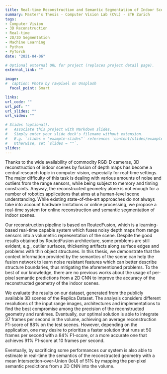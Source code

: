 ```yaml
---
title: Real-time Reconstruction and Semantic Segmentation of Indoor Scenes 
summary: Master's Thesis - Computer Vision Lab (CVL) - ETH Zurich
tags:
- Computer Vision
- 3D Reconstruction
- Real-time
- 2D/3D Segmentation
- Machine Learning
- Python
- PyTorch
date: "2021-04-06"

# Optional external URL for project (replaces project detail page).
external_link: ""

image:
#  caption: Photo by rawpixel on Unsplash
  focal_point: Smart

links:
url_code: ""
url_pdf: ""
url_slides: ""
url_video: ""

# Slides (optional).
#   Associate this project with Markdown slides.
#   Simply enter your slide deck's filename without extension.
#   E.g. `slides = "example-slides"` references `content/slides/example-slides.md`.
#   Otherwise, set `slides = ""`.
slides: 
---
```


Thanks to the wide availability of commodity RGB-D cameras, 3D reconstruction of indoor scenes by fusion of depth maps has become a central research topic in computer vision, especially for real-time settings. The major difficulty of this task is dealing with various amounts of noise and outliers from the range sensors, while being subject to memory and timing constraints. Anyway, the reconstructed geometry alone is not enough for a number of robotics applications that aims at a human-level scene understanding. While existing state-of-the-art approaches do not always take into account hardware limitations or online processing, we propose a real-time system for online reconstruction and semantic segmentation of indoor scenes.

Our reconstruction pipeline is based on RoutedFusion, which is a learning-based real-time capable system which fuses noisy depth maps from range sensors into a volumetric representation of the scene. Despite the good results obtained by RoutedFusion architecture, some problems are still evident, e.g., outlier surfaces, thickening artifacts along surface edges and problems with thin object structures. In this thesis, we demonstrate that the context information provided by the semantics of the scene can help the fusion network to learn noise resistant features which can better describe structure boundaries, thus mitigating the aforementioned problems. To the best of our knowledge, there are no previous works about the usage of per-pixel semantic predictions from a 2D CNN to improve the accuracy of the reconstructed geometry of the indoor scenes. 

We evaluate the results on our dataset, generated from the publicly available 3D scenes of the Replica Dataset. The analysis considers different resolutions of the input range images, architectures and implementations to find the best compromise among the precision of the reconstructed geometry and runtimes. Eventually, our optimal solution is able to integrate 37 frames per second in the volume, achieving an average reconstruction F1-score of 88% on the test scenes. However, depending on the application, one may desire to prioritize a faster solution that runs at 50 frames per second with a 84% F1-score, or a more accurate one that achieves 91\% F1-score at 10 frames per second. 

Eventually, by sacrificing some performances our system is also able to estimate in real-time the semantics of the reconstructed geometry with a mean Intersection-over-Union (IoU) of 51% by mapping the per-pixel semantic predictions from a 2D CNN into the volume.
